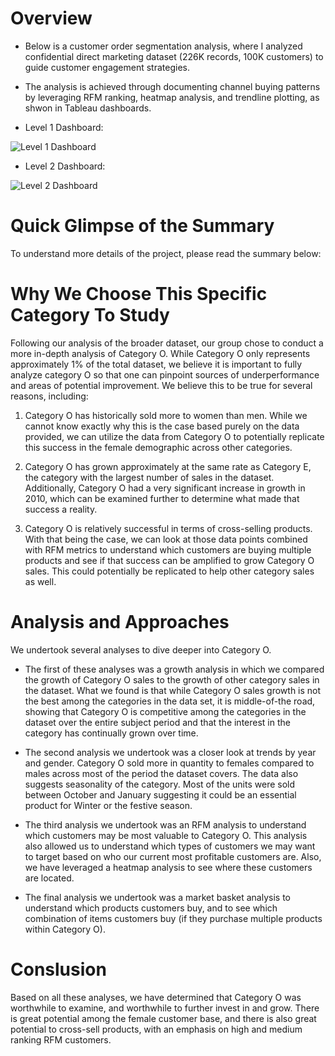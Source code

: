 # Overview 

- Below is a customer order segmentation analysis, where I analyzed confidential direct marketing dataset (226K records, 100K customers) to guide customer engagement strategies.

- The analysis is achieved through documenting channel buying patterns by leveraging RFM ranking, heatmap analysis, and trendline plotting, as shwon in Tableau dashboards.

- Level 1 Dashboard:

![Level 1 Dashboard](https://user-images.githubusercontent.com/59977422/234101923-e15129f0-1d96-400b-84c5-da7712642a29.png)

- Level 2 Dashboard:

![Level 2 Dashboard](https://user-images.githubusercontent.com/59977422/234101598-54a98585-9c95-4a87-9c8f-4ab45f1edc89.png)


# Quick Glimpse of the Summary
To understand more details of the project, please read the summary below:

# Why We Choose This Specific Category To Study
Following our analysis of the broader dataset, our group chose to conduct a more in-depth analysis of Category O. While Category O only represents approximately 1% of the total dataset, we believe it is important to fully analyze category O so that one can pinpoint sources of underperformance and areas of potential improvement. We believe this to be true for several reasons, including: 


1. Category O has historically sold more to women than men. While we cannot know exactly why this is the case based purely on the data provided, we can utilize the data from Category O to potentially replicate this success in the female demographic across other categories. 

2. Category O has grown approximately at the same rate as Category E, the category with the largest number of sales in the dataset. Additionally, Category O had a very significant increase in growth in 2010, which can be examined further to determine what made that success a reality. 

3. Category O is relatively successful in terms of cross-selling products. With that being the case, we can look at those data points combined with RFM metrics to understand which customers are buying multiple products and see if that success can be amplified to grow Category O sales. This could potentially be replicated to help other category sales as well. 

# Analysis and Approaches
We undertook several analyses to dive deeper into Category O. 

- The first of these analyses was a growth analysis in which we compared the growth of Category O sales to the growth of other category sales in the dataset. What we found is that while Category O sales growth is not the best among the categories in the data set, it is middle-of-the road, showing that Category O is competitive among the categories in the dataset over the entire subject period and that the interest in the category has continually grown over time. 


- The second analysis we undertook was a closer look at trends by year and gender. Category O sold more in quantity to females compared to males across most of the period the dataset covers. The data also suggests seasonality of the category. Most of the units were sold between October and January suggesting it could be an essential product for Winter or the festive season. 


- The third analysis we undertook was an RFM analysis to understand which customers may be most valuable to Category O. This analysis also allowed us to understand which types of customers we may want to target based on who our current most profitable customers are. Also, we have leveraged a heatmap analysis to see where these customers are located.


- The final analysis we undertook was a market basket analysis to understand which products customers buy, and to see which combination of items customers buy (if they purchase multiple products within Category O). 


# Conslusion
Based on all these analyses, we have determined that Category O was worthwhile to examine, and worthwhile to further invest in and grow. There is great potential among the female customer base, and there is also great potential to cross-sell products, with an emphasis on high and medium ranking RFM customers. 
